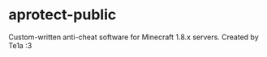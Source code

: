 # aprotect-public
Custom-written anti-cheat software for Minecraft 1.8.x servers. Created by Te1a :3
